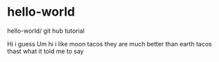# hello-world
hello-world/ git hub tutorial

Hi i guess
Um hi i like moon tacos they are much better than earth tacos thast what it told me to say 
